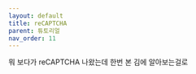 ```yaml
---
layout: default
title: reCAPTCHA
parent: 튜토리얼
nav_order: 11
---
```


뭐 보다가 reCAPTCHA 나왔는데 한번 본 김에 알아보는걸로
